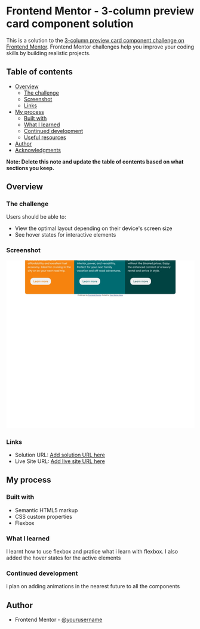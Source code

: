 # Frontend Mentor - 3-column preview card component solution

This is a solution to the
[3-column preview card component challenge on Frontend Mentor](https://www.frontendmentor.io/challenges/3column-preview-card-component-pH92eAR2-).
Frontend Mentor challenges help you improve your coding skills by building realistic projects.

## Table of contents

- [Overview](#overview)
  - [The challenge](#the-challenge)
  - [Screenshot](#screenshot)
  - [Links](#links)
- [My process](#my-process)
  - [Built with](#built-with)
  - [What I learned](#what-i-learned)
  - [Continued development](#continued-development)
  - [Useful resources](#useful-resources)
- [Author](#author)
- [Acknowledgments](#acknowledgments)

**Note: Delete this note and update the table of contents based on what sections you keep.**

## Overview

### The challenge

Users should be able to:

- View the optimal layout depending on their device's screen size
- See hover states for interactive elements

### Screenshot

![](./screenshot.jpg)

### Links

- Solution URL: [Add solution URL here](https://your-solution-url.com)
- Live Site URL: [Add live site URL here](https://nimble-dieffenbachia-2bc40f.netlify.app/)

## My process

### Built with

- Semantic HTML5 markup
- CSS custom properties
- Flexbox

### What I learned

I learnt how to use flexbox and pratice what i learn with flexbox. I also added the hover states for the active elements

### Continued development

i plan on adding animations in the nearest future to all the components

## Author

- Frontend Mentor - [@yourusername](https://www.frontendmentor.io/profile/yourusername)
